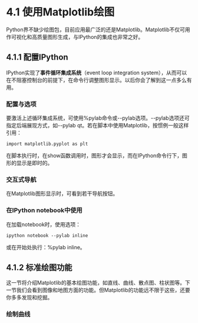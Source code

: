 # 4.1 使用Matplotlib绘图

Python界不缺少绘图包，目前应用最广泛的还是Matplotlib。Matplotlib不仅可用作可视化和高质量图形生成，与IPython的集成也非常之好。

## 4.1.1 配置IPython

IPython实现了**事件循环集成系统**（event loop integration system），从而可以在不阻塞控制台的前提下，在命令行调整图形显示。以后你会了解到这一点多么有用。

### 配置与选项

要激活上述循环集成系统，可使用%pylab命令或--pylab选项。--pylab选项还可指定后端展现方式，如--pylab qt。若在脚本中使用Matplotlib，按惯例一般这样引用：

```
import matplotlib.pyplot as plt
```

在脚本执行时，在show函数调用时，图形才会显示，而在IPython命令行下，图形的显示是即时的。

### 交互式导航

在Matplotlib图形显示时，可看到若干导航按钮。

### 在IPython notebook中使用

在加载notebook时，使用选项：

```
ipython notebook --pylab inline
```

或在开始处执行：%pylab inline。

## 4.1.2 标准绘图功能

这一节将介绍Matplotlib的基本绘图功能，如直线、曲线、散点图、柱状图等。下一节我们会看到图像和地图方面的功能。但Matplotlib的功能远不限于这些，还要你多多发现和挖掘。

### 绘制曲线










